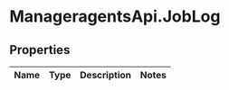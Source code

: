 # ManageragentsApi.JobLog

## Properties
Name | Type | Description | Notes
------------ | ------------- | ------------- | -------------


